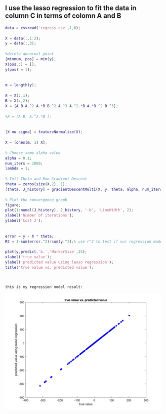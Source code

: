 ## I use the lasso regression to fit the data in column C in terms of colomn A and B 

```matlab
data = csvread('regress.csv',1,0);

X = data(:,1:2);
y = data(:,3);

%delete abnormal point
[minnum, pos] = min(y);
X(pos,:) = [];
y(pos) = [];


m = length(y);

A = X(:,1);
B = X(:,2);
X = [A B A.^2 A.*B B.^2 A.^3 A.^2.*B A.*B.^2 B.^3];

%X = [A B  A.^2.*B ];


[X mu sigma] = featureNormalize(X);

X = [ones(m, 1) X];

% Choose some alpha value
alpha = 0.1;
num_iters = 1000;
lambda = 1;

% Init Theta and Run Gradient Descent 
theta = zeros(size(X,2), 1);
[theta, J_history] = gradientDescentMulti(X, y, theta, alpha, num_iters, lambda);

% Plot the convergence graph
figure;
plot(1:numel(J_history), J_history, '-b', 'LineWidth', 2);
xlabel('Number of iterations');
ylabel('Cost J');


error = y - X * theta;
R2 = 1-sum(error.^2)/sum(y.^2);% use r^2 to test if our regression model is good enough or not

plot(y,predict,'b.','MarkerSize',15);
xlabel('true value');
ylabel('predicted value using lasso regression');
title('true value vs. predicted value');



```

##
```
this is my regression model result:
```
![alt text](https://github.com/ruijunwu/moloco-exercise/blob/master/lasso.jpg "result")
